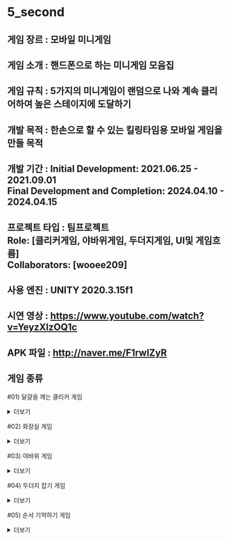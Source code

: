 # 5_second

게임 장르 : 모바일 미니게임
---

게임 소개 : 
핸드폰으로 하는 미니게임 모음집
---

게임 규칙 : 5가지의 미니게임이 랜덤으로 나와 계속 클리어하여 높은 스테이지에 도달하기
---

개발 목적 : 한손으로 할 수 있는 킬링타임용 모바일 게임을 만들 목적
---

개발 기간 : Initial Development: 2021.06.25 - 2021.09.01<br>
**Final Development and Completion**: 2024.04.10 - 2024.04.15
---

프로젝트 타입 : 팀프로젝트<br>
**Role**: [클리커게임, 야바위게임, 두더지게임, UI및 게임흐름]<br>
**Collaborators**: [wooee209]
---

사용 엔진 : UNITY 2020.3.15f1
---

시연 영상 : https://www.youtube.com/watch?v=YeyzXlzOQ1c
---

APK 파일 : http://naver.me/F1rwIZyR
---

게임 종류
---
#01) 달걀을 깨는 클리커 게임
<details>
<summary>더보기</summary>
 달걀을 클릭하여 알을 깨는 게임 
  
![KakaoTalk_20241111_164757470_03](https://github.com/user-attachments/assets/f190adc5-3284-4089-aa65-199d351e6b8e)

![KakaoTalk_20241111_164757470_02](https://github.com/user-attachments/assets/0a8b06dd-fff6-43a3-a320-aff45897b31c)

</details>

#02) 화장실 게임
<details>
<summary>더보기</summary>
랜덤으로 나오는 남자, 여자 심볼에 맞춰 버튼을 누르는 게임
  
![KakaoTalk_20241111_164757470](https://github.com/user-attachments/assets/76bb2537-a9a9-45e9-8fcf-bb9c46a9acbc)


</details>

#03) 야바위 게임
<details>
<summary>더보기</summary>
여러번 섞인 카드중에 조커 카드를 찾는 게임
  

![KakaoTalk_20241111_164942243_01](https://github.com/user-attachments/assets/e943158d-dec5-4587-b8b8-4aa1a8debe78)

![KakaoTalk_20241111_164942243_02](https://github.com/user-attachments/assets/dd4b5c09-428a-4d05-bef6-34a794d1324b)

![KakaoTalk_20241111_164757470](https://github.com/user-attachments/assets/cf196335-8575-4013-91c0-be821d97a547)


</details>

#04) 두더지 잡기 게임
<details>
<summary>더보기</summary>
클릭으로 두더지를 잡는 게임
  
![KakaoTalk_20241111_164757470_04](https://github.com/user-attachments/assets/a60ef480-41f6-499f-9c5a-60cceafedbb8)


</details>

#05) 순서 기억하기 게임
<details>
<summary>더보기</summary>
버튼의 순서를 기억하고 그 순서대로 누르는 게임
  
![KakaoTalk_20241111_164942243](https://github.com/user-attachments/assets/dedb1bd3-8889-46ad-9e59-a3280f232754)



</details>
